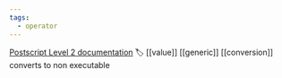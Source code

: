 ```yaml
---
tags:
  - operator
---
```

[Postscript Level 2 documentation](https://hepunx.rl.ac.uk/~adye/psdocs/ref/PSL2c.html#cvlit)
🏷️ [[value]] [[generic]] [[conversion]]
converts to non executable